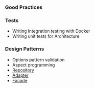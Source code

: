 ### Good Practices

### Tests
- Writing Integration testing with Docker
- Writing unit tests for Architecture

### Design Patterns
- Options pattern validation
- Aspect programming
- [Repository](RepositoryPattern.md)
- [Adapter](AdapterPattern.md)
- [Facade](FacadePattern.md)